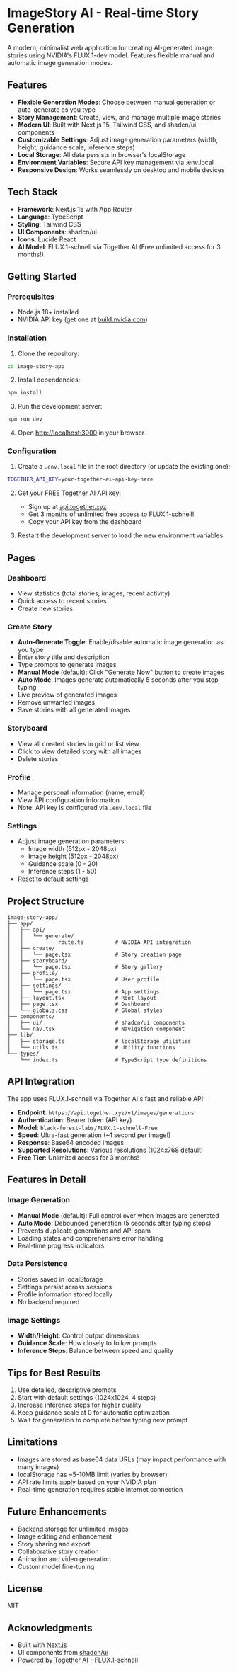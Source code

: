 # ImageStory AI - Real-time Story Generation

A modern, minimalist web application for creating AI-generated image stories using NVIDIA's FLUX.1-dev model. Features flexible manual and automatic image generation modes.

## Features

- **Flexible Generation Modes**: Choose between manual generation or auto-generate as you type
- **Story Management**: Create, view, and manage multiple image stories
- **Modern UI**: Built with Next.js 15, Tailwind CSS, and shadcn/ui components
- **Customizable Settings**: Adjust image generation parameters (width, height, guidance scale, inference steps)
- **Local Storage**: All data persists in browser's localStorage
- **Environment Variables**: Secure API key management via .env.local
- **Responsive Design**: Works seamlessly on desktop and mobile devices

## Tech Stack

- **Framework**: Next.js 15 with App Router
- **Language**: TypeScript
- **Styling**: Tailwind CSS
- **UI Components**: shadcn/ui
- **Icons**: Lucide React
- **AI Model**: FLUX.1-schnell via Together AI (Free unlimited access for 3 months!)

## Getting Started

### Prerequisites

- Node.js 18+ installed
- NVIDIA API key (get one at [build.nvidia.com](https://build.nvidia.com))

### Installation

1. Clone the repository:
```bash
cd image-story-app
```

2. Install dependencies:
```bash
npm install
```

3. Run the development server:
```bash
npm run dev
```

4. Open [http://localhost:3000](http://localhost:3000) in your browser

### Configuration

1. Create a `.env.local` file in the root directory (or update the existing one):
```bash
TOGETHER_API_KEY=your-together-ai-api-key-here
```

2. Get your FREE Together AI API key:
   - Sign up at [api.together.xyz](https://api.together.xyz/signup)
   - Get 3 months of unlimited free access to FLUX.1-schnell!
   - Copy your API key from the dashboard

3. Restart the development server to load the new environment variables

## Pages

### Dashboard
- View statistics (total stories, images, recent activity)
- Quick access to recent stories
- Create new stories

### Create Story
- **Auto-Generate Toggle**: Enable/disable automatic image generation as you type
- Enter story title and description
- Type prompts to generate images
- **Manual Mode** (default): Click "Generate Now" button to create images
- **Auto Mode**: Images generate automatically 5 seconds after you stop typing
- Live preview of generated images
- Remove unwanted images
- Save stories with all generated images

### Storyboard
- View all created stories in grid or list view
- Click to view detailed story with all images
- Delete stories

### Profile
- Manage personal information (name, email)
- View API configuration information
- Note: API key is configured via `.env.local` file

### Settings
- Adjust image generation parameters:
  - Image width (512px - 2048px)
  - Image height (512px - 2048px)
  - Guidance scale (0 - 20)
  - Inference steps (1 - 50)
- Reset to default settings

## Project Structure

```
image-story-app/
├── app/
│   ├── api/
│   │   └── generate/
│   │       └── route.ts          # NVIDIA API integration
│   ├── create/
│   │   └── page.tsx              # Story creation page
│   ├── storyboard/
│   │   └── page.tsx              # Story gallery
│   ├── profile/
│   │   └── page.tsx              # User profile
│   ├── settings/
│   │   └── page.tsx              # App settings
│   ├── layout.tsx                # Root layout
│   ├── page.tsx                  # Dashboard
│   └── globals.css               # Global styles
├── components/
│   ├── ui/                       # shadcn/ui components
│   └── nav.tsx                   # Navigation component
├── lib/
│   ├── storage.ts                # localStorage utilities
│   └── utils.ts                  # Utility functions
└── types/
    └── index.ts                  # TypeScript type definitions
```

## API Integration

The app uses FLUX.1-schnell via Together AI's fast and reliable API:

- **Endpoint**: `https://api.together.xyz/v1/images/generations`
- **Authentication**: Bearer token (API key)
- **Model**: `black-forest-labs/FLUX.1-schnell-Free`
- **Speed**: Ultra-fast generation (~1 second per image!)
- **Response**: Base64 encoded images
- **Supported Resolutions**: Various resolutions (1024x768 default)
- **Free Tier**: Unlimited access for 3 months!

## Features in Detail

### Image Generation
- **Manual Mode** (default): Full control over when images are generated
- **Auto Mode**: Debounced generation (5 seconds after typing stops)
- Prevents duplicate generations and API spam
- Loading states and comprehensive error handling
- Real-time progress indicators

### Data Persistence
- Stories saved in localStorage
- Settings persist across sessions
- Profile information stored locally
- No backend required

### Image Settings
- **Width/Height**: Control output dimensions
- **Guidance Scale**: How closely to follow prompts
- **Inference Steps**: Balance between speed and quality

## Tips for Best Results

1. Use detailed, descriptive prompts
2. Start with default settings (1024x1024, 4 steps)
3. Increase inference steps for higher quality
4. Keep guidance scale at 0 for automatic optimization
5. Wait for generation to complete before typing new prompt

## Limitations

- Images are stored as base64 data URLs (may impact performance with many images)
- localStorage has ~5-10MB limit (varies by browser)
- API rate limits apply based on your NVIDIA plan
- Real-time generation requires stable internet connection

## Future Enhancements

- Backend storage for unlimited images
- Image editing and enhancement
- Story sharing and export
- Collaborative story creation
- Animation and video generation
- Custom model fine-tuning

## License

MIT

## Acknowledgments

- Built with [Next.js](https://nextjs.org)
- UI components from [shadcn/ui](https://ui.shadcn.com)
- Powered by [Together AI](https://www.together.ai/) - FLUX.1-schnell
